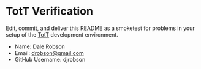 # TotT Verification

Edit, commit, and deliver this README as a smoketest for problems in your
setup of the [TotT](http://tott-meetup.rtfd.org) development environment.

* Name: Dale Robson
* Email: drobson@gmail.com
* GitHub Username: djrobson
